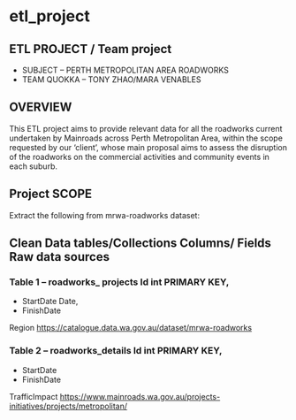 # etl_project

## ETL PROJECT / Team project

* SUBJECT – PERTH METROPOLITAN AREA ROADWORKS 
* TEAM QUOKKA – TONY ZHAO/MARA VENABLES

## OVERVIEW 

This ETL project aims to provide relevant data for all the roadworks current undertaken by Mainroads across Perth Metropolitan Area, within the scope requested by our ‘client’, whose main proposal aims to assess the disruption of the roadworks on the commercial activities and community events in each suburb.

## Project SCOPE

Extract the following from mrwa-roadworks dataset:

## Clean Data tables/Collections	 Columns/ Fields	Raw data sources

### Table 1 – roadworks_ projects	Id int PRIMARY KEY,
* StartDate Date,
* FinishDate 

 Region 	https://catalogue.data.wa.gov.au/dataset/mrwa-roadworks

### Table 2 – roadworks_details	Id int PRIMARY KEY,
* StartDate 
* FinishDate 

 TrafficImpact 	https://www.mainroads.wa.gov.au/projects-initiatives/projects/metropolitan/


